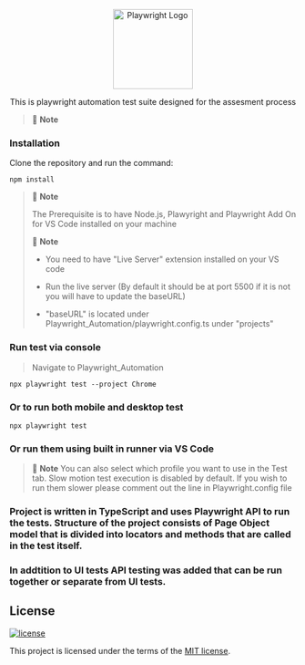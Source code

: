 <p align="center">
  <a href="https://playwright.dev/">
    <img width="140" alt="Playwright Logo" src="https://seeklogo.com/images/P/playwright-logo-22FA8B9E63-seeklogo.com.png" />
  </a>
</p>


<p align="center">
  This is playwright automation test suite designed for the assesment process
</p>

> 🚩 **Note**

### Installation

Clone the repository and run the command:

```shell
npm install
```

> 🚩 **Note**
> 
> The Prerequisite is to have Node.js, Plawyright and Playwright Add On for VS Code installed on your machine
>
> 🚩 **Note**
>
> - You need to have "Live Server" extension installed on your VS code
>
> - Run the live server (By default it should be at port 5500 if it is not you will have to update the baseURL)
>
> - "baseURL" is located under Playwright_Automation/playwright.config.ts under "projects"

### Run test via console

> Navigate to Playwright_Automation

```shell
npx playwright test --project Chrome
```
### Or to run both mobile and desktop test

```shell
npx playwright test
```

### Or run them using built in runner via VS Code

> 🚩 **Note**
> You can also select which profile you want to use in the Test tab.
> Slow motion test execution is disabled by default. If you wish to run them slower please comment out the line in Playwright.config file

### Project is written in TypeScript and uses Playwright API to run the tests. Structure of the project consists of Page Object model that is divided into locators and methods that are called in the test itself.
### In addtition to UI tests API testing was added that can be run together or separate from UI tests.

## License

[![license](https://img.shields.io/badge/license-MIT-green.svg)](https://github.com/cypress-io/cypress/blob/master/LICENSE)

This project is licensed under the terms of the [MIT license](/LICENSE).


